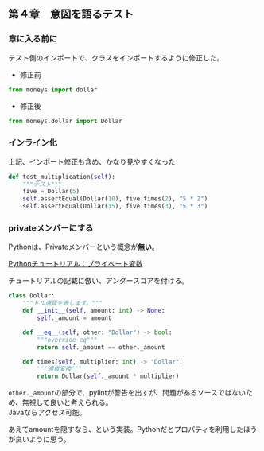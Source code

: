 ## 第４章　意図を語るテスト

### 章に入る前に
テスト側のインポートで、クラスをインポートするように修正した。

* 修正前
```python
from moneys import dollar
```

* 修正後
```python
from moneys.dollar import Dollar
```

### インライン化
上記、インポート修正も含め、かなり見やすくなった

```python
def test_multiplication(self):
    """テスト"""
    five = Dollar(5)
    self.assertEqual(Dollar(10), five.times(2), "5 * 2")
    self.assertEqual(Dollar(15), five.times(3), "5 * 3")
```

### privateメンバーにする

Pythonは、Privateメンバーという概念が**無い**。  

[Pythonチュートリアル：プライベート変数](https://docs.python.jp/3/tutorial/classes.html#private-variables)

チュートリアルの記載に倣い、アンダースコアを付ける。

```python
class Dollar:
    """ドル通貨を表します。"""
    def __init__(self, amount: int) -> None:
        self._amount = amount

    def __eq__(self, other: "Dollar") -> bool:
        """override eq"""
        return self._amount == other._amount

    def times(self, multiplier: int) -> "Dollar":
        """通貨変換"""
        return Dollar(self._amount * multiplier)
```

`other._amount`の部分で、pylintが警告を出すが、問題があるソースではないため、無視して良いと考えられる。  
Javaならアクセス可能。

あえてamountを隠すなら、という実装。Pythonだとプロパティを利用したほうが良いように思う。  
